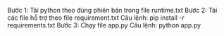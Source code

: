 Bước 1: Tải python theo đúng phiên bản trong file runtime.txt
Bước 2: Tải các file hỗ trợ theo file requirement.txt
    Câu lệnh: pip install -r requirements.txt
Bước 3: Chạy file app.py
    Câu lệnh: python app.py